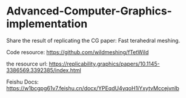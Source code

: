 # Advanced-Computer-Graphics-implementation
Share the result of replicating the CG paper: Fast terahedral meshing.

Code resource: https://github.com/wildmeshing/fTetWild

the resource url: https://replicability.graphics/papers/10.1145-3386569.3392385/index.html

Feishu Docs: https://w1bcgpg61v7.feishu.cn/docx/YPEqdU4yqoH1iYxytvMccejvnlb
